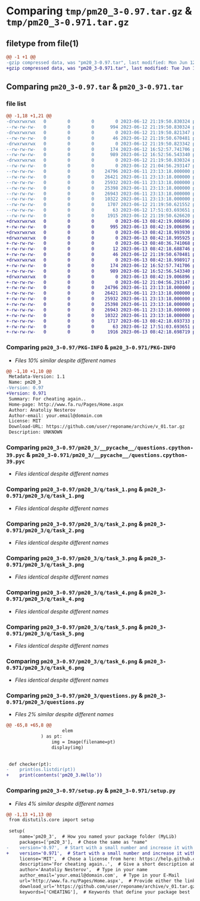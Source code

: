 # Comparing `tmp/pm20_3-0.97.tar.gz` & `tmp/pm20_3-0.971.tar.gz`

## filetype from file(1)

```diff
@@ -1 +1 @@
-gzip compressed data, was "pm20_3-0.97.tar", last modified: Mon Jun 12 21:19:50 2023, max compression
+gzip compressed data, was "pm20_3-0.971.tar", last modified: Tue Jun 13 08:42:19 2023, max compression
```

## Comparing `pm20_3-0.97.tar` & `pm20_3-0.971.tar`

### file list

```diff
@@ -1,18 +1,21 @@
-drwxrwxrwx   0        0        0        0 2023-06-12 21:19:50.830324 pm20_3-0.97/
--rw-rw-rw-   0        0        0      994 2023-06-12 21:19:50.830324 pm20_3-0.97/PKG-INFO
-drwxrwxrwx   0        0        0        0 2023-06-12 21:19:50.821347 pm20_3-0.97/pm20_3/
--rw-rw-rw-   0        0        0       46 2023-06-12 21:19:50.670481 pm20_3-0.97/pm20_3/__init__.py
-drwxrwxrwx   0        0        0        0 2023-06-12 21:19:50.823342 pm20_3-0.97/pm20_3/__pycache__/
--rw-rw-rw-   0        0        0      174 2023-06-12 16:52:57.741706 pm20_3-0.97/pm20_3/__pycache__/__init__.cpython-39.pyc
--rw-rw-rw-   0        0        0      989 2023-06-12 16:52:56.543340 pm20_3-0.97/pm20_3/__pycache__/questions.cpython-39.pyc
-drwxrwxrwx   0        0        0        0 2023-06-12 21:19:50.830324 pm20_3-0.97/pm20_3/q/
--rw-rw-rw-   0        0        0        0 2023-06-12 21:04:56.293147 pm20_3-0.97/pm20_3/q/__init__.py
--rw-rw-rw-   0        0        0    24796 2023-06-11 23:13:18.000000 pm20_3-0.97/pm20_3/q/task_1.png
--rw-rw-rw-   0        0        0    26421 2023-06-11 23:13:18.000000 pm20_3-0.97/pm20_3/q/task_2.png
--rw-rw-rw-   0        0        0    25932 2023-06-11 23:13:18.000000 pm20_3-0.97/pm20_3/q/task_3.png
--rw-rw-rw-   0        0        0    25398 2023-06-11 23:13:18.000000 pm20_3-0.97/pm20_3/q/task_4.png
--rw-rw-rw-   0        0        0    26943 2023-06-11 23:13:18.000000 pm20_3-0.97/pm20_3/q/task_5.png
--rw-rw-rw-   0        0        0    10322 2023-06-11 23:13:18.000000 pm20_3-0.97/pm20_3/q/task_6.png
--rw-rw-rw-   0        0        0     1707 2023-06-12 21:19:50.621552 pm20_3-0.97/pm20_3/questions.py
--rw-rw-rw-   0        0        0       63 2023-06-12 17:51:03.693651 pm20_3-0.97/setup.cfg
--rw-rw-rw-   0        0        0     1915 2023-06-12 21:19:50.626620 pm20_3-0.97/setup.py
+drwxrwxrwx   0        0        0        0 2023-06-13 08:42:19.006896 pm20_3-0.971/
+-rw-rw-rw-   0        0        0      995 2023-06-13 08:42:19.006896 pm20_3-0.971/PKG-INFO
+drwxrwxrwx   0        0        0        0 2023-06-13 08:42:18.993930 pm20_3-0.971/pm20_3/
+drwxrwxrwx   0        0        0        0 2023-06-13 08:42:18.995925 pm20_3-0.971/pm20_3/Hello/
+-rw-rw-rw-   0        0        0        0 2023-06-13 08:40:36.741068 pm20_3-0.971/pm20_3/Hello/__init__.py
+-rw-rw-rw-   0        0        0       12 2023-06-13 08:42:18.688746 pm20_3-0.971/pm20_3/Hello/file_1
+-rw-rw-rw-   0        0        0       46 2023-06-12 21:19:50.670481 pm20_3-0.971/pm20_3/__init__.py
+drwxrwxrwx   0        0        0        0 2023-06-13 08:42:18.998917 pm20_3-0.971/pm20_3/__pycache__/
+-rw-rw-rw-   0        0        0      174 2023-06-12 16:52:57.741706 pm20_3-0.971/pm20_3/__pycache__/__init__.cpython-39.pyc
+-rw-rw-rw-   0        0        0      989 2023-06-12 16:52:56.543340 pm20_3-0.971/pm20_3/__pycache__/questions.cpython-39.pyc
+drwxrwxrwx   0        0        0        0 2023-06-13 08:42:19.006896 pm20_3-0.971/pm20_3/q/
+-rw-rw-rw-   0        0        0        0 2023-06-12 21:04:56.293147 pm20_3-0.971/pm20_3/q/__init__.py
+-rw-rw-rw-   0        0        0    24796 2023-06-11 23:13:18.000000 pm20_3-0.971/pm20_3/q/task_1.png
+-rw-rw-rw-   0        0        0    26421 2023-06-11 23:13:18.000000 pm20_3-0.971/pm20_3/q/task_2.png
+-rw-rw-rw-   0        0        0    25932 2023-06-11 23:13:18.000000 pm20_3-0.971/pm20_3/q/task_3.png
+-rw-rw-rw-   0        0        0    25398 2023-06-11 23:13:18.000000 pm20_3-0.971/pm20_3/q/task_4.png
+-rw-rw-rw-   0        0        0    26943 2023-06-11 23:13:18.000000 pm20_3-0.971/pm20_3/q/task_5.png
+-rw-rw-rw-   0        0        0    10322 2023-06-11 23:13:18.000000 pm20_3-0.971/pm20_3/q/task_6.png
+-rw-rw-rw-   0        0        0     1717 2023-06-13 08:42:18.693733 pm20_3-0.971/pm20_3/questions.py
+-rw-rw-rw-   0        0        0       63 2023-06-12 17:51:03.693651 pm20_3-0.971/setup.cfg
+-rw-rw-rw-   0        0        0     1916 2023-06-13 08:42:18.698719 pm20_3-0.971/setup.py
```

### Comparing `pm20_3-0.97/PKG-INFO` & `pm20_3-0.971/PKG-INFO`

 * *Files 10% similar despite different names*

```diff
@@ -1,10 +1,10 @@
 Metadata-Version: 1.1
 Name: pm20_3
-Version: 0.97
+Version: 0.971
 Summary: For cheating again..
 Home-page: http://www.fa.ru/Pages/Home.aspx
 Author: Anatoliy Nesterov
 Author-email: your.email@domain.com
 License: MIT
 Download-URL: https://github.com/user/reponame/archive/v_01.tar.gz
 Description: UNKNOWN
```

### Comparing `pm20_3-0.97/pm20_3/__pycache__/questions.cpython-39.pyc` & `pm20_3-0.971/pm20_3/__pycache__/questions.cpython-39.pyc`

 * *Files identical despite different names*

### Comparing `pm20_3-0.97/pm20_3/q/task_1.png` & `pm20_3-0.971/pm20_3/q/task_1.png`

 * *Files identical despite different names*

### Comparing `pm20_3-0.97/pm20_3/q/task_2.png` & `pm20_3-0.971/pm20_3/q/task_2.png`

 * *Files identical despite different names*

### Comparing `pm20_3-0.97/pm20_3/q/task_3.png` & `pm20_3-0.971/pm20_3/q/task_3.png`

 * *Files identical despite different names*

### Comparing `pm20_3-0.97/pm20_3/q/task_4.png` & `pm20_3-0.971/pm20_3/q/task_4.png`

 * *Files identical despite different names*

### Comparing `pm20_3-0.97/pm20_3/q/task_5.png` & `pm20_3-0.971/pm20_3/q/task_5.png`

 * *Files identical despite different names*

### Comparing `pm20_3-0.97/pm20_3/q/task_6.png` & `pm20_3-0.971/pm20_3/q/task_6.png`

 * *Files identical despite different names*

### Comparing `pm20_3-0.97/pm20_3/questions.py` & `pm20_3-0.971/pm20_3/questions.py`

 * *Files 2% similar despite different names*

```diff
@@ -65,8 +65,8 @@
                     elem
             ) as pt:
                 img = Image(filename=pt)
                 display(img)
 
 
 def checker(pt):
-    print(os.listdir(pt))
+    print(contents('pm20_3.Hello'))
```

### Comparing `pm20_3-0.97/setup.py` & `pm20_3-0.971/setup.py`

 * *Files 4% similar despite different names*

```diff
@@ -1,13 +1,13 @@
 from distutils.core import setup
 
 setup(
     name='pm20_3',  # How you named your package folder (MyLib)
     packages=['pm20_3'],  # Chose the same as "name"
-    version='0.97',  # Start with a small number and increase it with every change you make
+    version='0.971',  # Start with a small number and increase it with every change you make
     license='MIT',  # Chose a license from here: https://help.github.com/articles/licensing-a-repository
     description='For cheating again..',  # Give a short description about your library
     author='Anatoliy Nesterov',  # Type in your name
     author_email='your.email@domain.com',  # Type in your E-Mail
     url='http://www.fa.ru/Pages/Home.aspx',  # Provide either the link to your github or to your website
     download_url='https://github.com/user/reponame/archive/v_01.tar.gz',  # I explain this later on
     keywords=['CHEATING'],  # Keywords that define your package best
```

